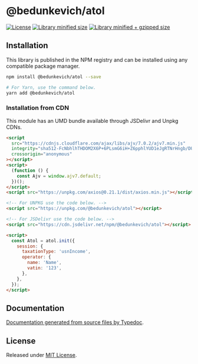 # @bedunkevich/atol

[![License](https://badgen.net/github/license/Bedunkevich/atol)](./LICENSE)
[![Library minified size](https://badgen.net/bundlephobia/min/@bedunkevich/atol)](https://bundlephobia.com/result?p=@bedunkevich/atol)
[![Library minified + gzipped size](https://badgen.net/bundlephobia/minzip/@bedunkevich/atol)](https://bundlephobia.com/result?p=@bedunkevich/atol)

## Installation

This library is published in the NPM registry and can be installed using any compatible package manager.

```sh
npm install @bedunkevich/atol --save

# For Yarn, use the command below.
yarn add @bedunkevich/atol
```

### Installation from CDN

This module has an UMD bundle available through JSDelivr and Unpkg CDNs.

```html
<script
  src="https://cdnjs.cloudflare.com/ajax/libs/ajv/7.0.2/ajv7.min.js"
  integrity="sha512-FcNbhlhTHDOM2X6P+6PLsmG6iH+Z6pphlYUD1eJgRTNrHngb/DUvTYMGSd+ccaoJUVy6xto9sQjiM8KGN2mRrA=="
  crossorigin="anonymous"
></script>
<script>
  (function () {
    const Ajv = window.ajv7.default;
  })();
</script>
<script src="https://unpkg.com/axios@0.21.1/dist/axios.min.js"></script>

<!-- For UNPKG use the code below. -->
<script src="https://unpkg.com/@bedunkevich/atol"></script>

<!-- For JSDelivr use the code below. -->
<script src="https://cdn.jsdelivr.net/npm/@bedunkevich/atol"></script>

<script>
  const Atol = atol.init({
    session: {
      taxationType: 'usnIncome',
      operator: {
        name: 'Name',
        vatin: '123',
      },
    },
  });
</script>
```

## Documentation

[Documentation generated from source files by Typedoc](./docs/README.md).

## License

Released under [MIT License](./LICENSE).
